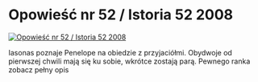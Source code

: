 Opowieść nr 52 / Istoria 52 2008 
=============
[![Opowieść nr 52 / Istoria 52 2008 ](http://vidos.pl/images/player.gif)](http://vidos.pl/opowiesc-nr-52-istoria-52-2008)

 Iasonas poznaje Penelope na obiedzie z przyjaciółmi. Obydwoje od pierwszej chwili mają się ku sobie, wkrótce zostają parą. Pewnego ranka zobacz pełny opis
